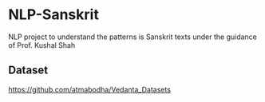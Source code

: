 # NLP-Sanskrit
NLP project to understand the patterns is Sanskrit texts under the guidance of Prof. Kushal Shah

## Dataset
https://github.com/atmabodha/Vedanta_Datasets
